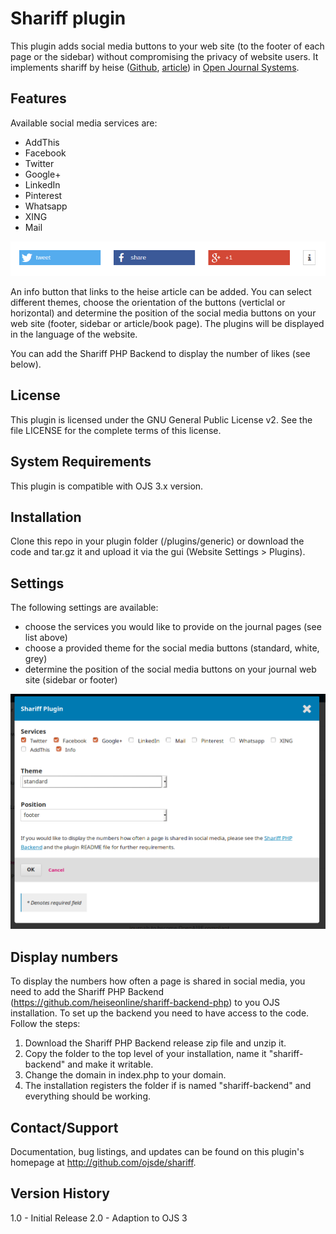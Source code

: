 # Shariff plugin

This plugin adds social media buttons to your web site (to the footer of each page or the sidebar) without compromising the privacy of website users. It implements shariff by heise ([Github](https://github.com/heiseonline/shariff), [article](http://ct.de/shariff)) in [Open Journal Systems](https://pkp.sfu.ca/ojs/).

## Features

Available social media services are:
- AddThis
- Facebook
- Twitter
- Google+
- LinkedIn
- Pinterest
- Whatsapp
- XING
- Mail

![Shariff buttons](https://raw.githubusercontent.com/lilients/img/master/shariff_buttons_footer.PNG)

An info button that links to the heise article can be added. You can select different themes, choose the orientation of the buttons (verticlal or horizontal) and determine the position of the social media buttons on your web site (footer, sidebar or article/book page). The plugins will be displayed in the language of the website.

You can add the Shariff PHP Backend to display the number of likes (see below).

## License

This plugin is licensed under the GNU General Public License v2. See the file LICENSE for the complete terms of this license.

## System Requirements

This plugin is compatible with OJS 3.x version.

## Installation

Clone this repo in your plugin folder (/plugins/generic) or download the code and tar.gz it and upload it via the gui (Website Settings > Plugins).

## Settings

The following settings are available:
- choose the services you would like to provide on the journal pages (see list above)
- choose a provided theme for the social media buttons (standard, white, grey)
- determine the position of the social media buttons on your journal web site (sidebar or footer)

![Shariff settings](https://raw.githubusercontent.com/lilients/img/master/shariff_settings.PNG)

## Display numbers

To display the numbers how often a page is shared in social media, you need to add the Shariff PHP Backend (https://github.com/heiseonline/shariff-backend-php) to you OJS installation. To set up the backend you need to have access to the code. Follow the steps:

1. Download the Shariff PHP Backend release zip file and unzip it.
2. Copy the folder to the top level of your installation, name it "shariff-backend" and make it writable.
3. Change the domain in index.php to your domain.
4. The installation registers the folder if is named "shariff-backend" and everything should be working.

## Contact/Support

Documentation, bug listings, and updates can be found on this plugin's homepage at <http://github.com/ojsde/shariff>.

## Version History

1.0 - Initial Release
2.0 - Adaption to OJS 3
